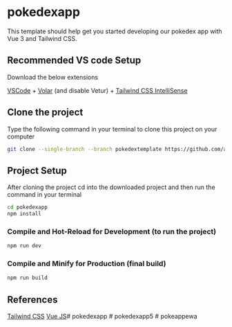# pokedexapp

This template should help get you started developing our pokedex app with Vue 3 and Tailwind CSS.

## Recommended VS code Setup

Download the below extensions

[VSCode](https://code.visualstudio.com/) + [Volar](https://marketplace.visualstudio.com/items?itemName=Vue.volar) (and disable Vetur) + [Tailwind CSS IntelliSense](https://marketplace.visualstudio.com/items?itemName=bradlc.vscode-tailwindcss)

## Clone the project

Type the following command in your terminal to clone this project on your computer

```sh
git clone --single-branch --branch pokedextemplate https://github.com/adityar15/vuejsdemo.git pokedexapp
```

## Project Setup

After cloning the project cd into the downloaded project and then run the command in your terminal

```sh
cd pokedexapp
npm install
```

### Compile and Hot-Reload for Development (to run the project)

```sh
npm run dev
```

### Compile and Minify for Production (final build)

```sh
npm run build
```



## References

[Tailwind CSS](https://tailwindcss.com/docs/installation)
[Vue JS](https://vuejs.org)#   p o k e d e x a p p  
 #   p o k e d e x a p p 5  
 #   p o k e a p p e w a  
 